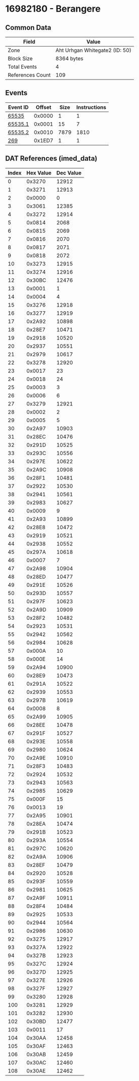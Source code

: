 # 16982180 - Berangere

## Common Data

| Field            | Value                          |
|------------------|--------------------------------|
| Zone             | Aht Urhgan Whitegate2 (ID: 50) |
| Block Size       | 8364 bytes                     |
| Total Events     | 4                              |
| References Count | 109                            |

## Events

| Event ID                | Offset   |   Size |   Instructions |
|-------------------------|----------|--------|----------------|
| [65535](./65535.md)     | 0x0000   |      1 |              1 |
| [65535.1](./65535.1.md) | 0x0001   |     15 |              7 |
| [65535.2](./65535.2.md) | 0x0010   |   7879 |           1810 |
| [269](./269.md)         | 0x1ED7   |      1 |              1 |

## DAT References (imed_data)

|   Index | Hex Value   |   Dec Value |
|---------|-------------|-------------|
|       0 | 0x3270      |       12912 |
|       1 | 0x3271      |       12913 |
|       2 | 0x0000      |           0 |
|       3 | 0x3061      |       12385 |
|       4 | 0x3272      |       12914 |
|       5 | 0x0814      |        2068 |
|       6 | 0x0815      |        2069 |
|       7 | 0x0816      |        2070 |
|       8 | 0x0817      |        2071 |
|       9 | 0x0818      |        2072 |
|      10 | 0x3273      |       12915 |
|      11 | 0x3274      |       12916 |
|      12 | 0x30BC      |       12476 |
|      13 | 0x0001      |           1 |
|      14 | 0x0004      |           4 |
|      15 | 0x3276      |       12918 |
|      16 | 0x3277      |       12919 |
|      17 | 0x2A92      |       10898 |
|      18 | 0x28E7      |       10471 |
|      19 | 0x2918      |       10520 |
|      20 | 0x2937      |       10551 |
|      21 | 0x2979      |       10617 |
|      22 | 0x3278      |       12920 |
|      23 | 0x0017      |          23 |
|      24 | 0x0018      |          24 |
|      25 | 0x0003      |           3 |
|      26 | 0x0006      |           6 |
|      27 | 0x3279      |       12921 |
|      28 | 0x0002      |           2 |
|      29 | 0x0005      |           5 |
|      30 | 0x2A97      |       10903 |
|      31 | 0x28EC      |       10476 |
|      32 | 0x291D      |       10525 |
|      33 | 0x293C      |       10556 |
|      34 | 0x297E      |       10622 |
|      35 | 0x2A9C      |       10908 |
|      36 | 0x28F1      |       10481 |
|      37 | 0x2922      |       10530 |
|      38 | 0x2941      |       10561 |
|      39 | 0x2983      |       10627 |
|      40 | 0x0009      |           9 |
|      41 | 0x2A93      |       10899 |
|      42 | 0x28E8      |       10472 |
|      43 | 0x2919      |       10521 |
|      44 | 0x2938      |       10552 |
|      45 | 0x297A      |       10618 |
|      46 | 0x0007      |           7 |
|      47 | 0x2A98      |       10904 |
|      48 | 0x28ED      |       10477 |
|      49 | 0x291E      |       10526 |
|      50 | 0x293D      |       10557 |
|      51 | 0x297F      |       10623 |
|      52 | 0x2A9D      |       10909 |
|      53 | 0x28F2      |       10482 |
|      54 | 0x2923      |       10531 |
|      55 | 0x2942      |       10562 |
|      56 | 0x2984      |       10628 |
|      57 | 0x000A      |          10 |
|      58 | 0x000E      |          14 |
|      59 | 0x2A94      |       10900 |
|      60 | 0x28E9      |       10473 |
|      61 | 0x291A      |       10522 |
|      62 | 0x2939      |       10553 |
|      63 | 0x297B      |       10619 |
|      64 | 0x0008      |           8 |
|      65 | 0x2A99      |       10905 |
|      66 | 0x28EE      |       10478 |
|      67 | 0x291F      |       10527 |
|      68 | 0x293E      |       10558 |
|      69 | 0x2980      |       10624 |
|      70 | 0x2A9E      |       10910 |
|      71 | 0x28F3      |       10483 |
|      72 | 0x2924      |       10532 |
|      73 | 0x2943      |       10563 |
|      74 | 0x2985      |       10629 |
|      75 | 0x000F      |          15 |
|      76 | 0x0013      |          19 |
|      77 | 0x2A95      |       10901 |
|      78 | 0x28EA      |       10474 |
|      79 | 0x291B      |       10523 |
|      80 | 0x293A      |       10554 |
|      81 | 0x297C      |       10620 |
|      82 | 0x2A9A      |       10906 |
|      83 | 0x28EF      |       10479 |
|      84 | 0x2920      |       10528 |
|      85 | 0x293F      |       10559 |
|      86 | 0x2981      |       10625 |
|      87 | 0x2A9F      |       10911 |
|      88 | 0x28F4      |       10484 |
|      89 | 0x2925      |       10533 |
|      90 | 0x2944      |       10564 |
|      91 | 0x2986      |       10630 |
|      92 | 0x3275      |       12917 |
|      93 | 0x327A      |       12922 |
|      94 | 0x327B      |       12923 |
|      95 | 0x327C      |       12924 |
|      96 | 0x327D      |       12925 |
|      97 | 0x327E      |       12926 |
|      98 | 0x327F      |       12927 |
|      99 | 0x3280      |       12928 |
|     100 | 0x3281      |       12929 |
|     101 | 0x3282      |       12930 |
|     102 | 0x30BD      |       12477 |
|     103 | 0x0011      |          17 |
|     104 | 0x30AA      |       12458 |
|     105 | 0x30AF      |       12463 |
|     106 | 0x30AB      |       12459 |
|     107 | 0x30AC      |       12460 |
|     108 | 0x30AE      |       12462 |

